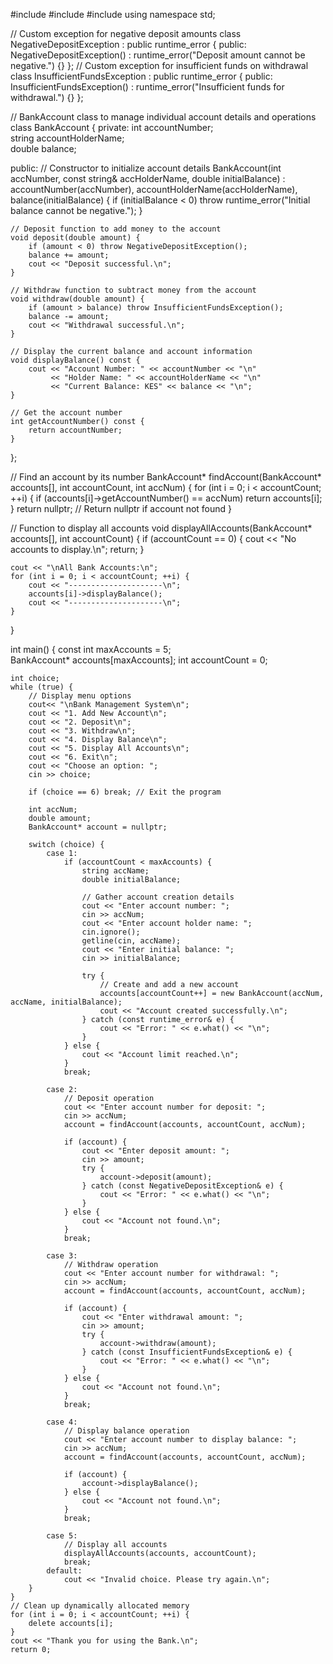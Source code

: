 #include <iostream>
#include <stdexcept>
#include <string>
using namespace std;

// Custom exception for negative deposit amounts
class NegativeDepositException : public runtime_error {
public:
    NegativeDepositException() : runtime_error("Deposit amount cannot be negative.") {}
};
// Custom exception for insufficient funds on withdrawal
class InsufficientFundsException : public runtime_error {
public:
    InsufficientFundsException() : runtime_error("Insufficient funds for withdrawal.") {}
};

// BankAccount class to manage individual account details and operations
class BankAccount {
private:
    int accountNumber;          
    string accountHolderName;    
    double balance;              

public:
    // Constructor to initialize account details
    BankAccount(int accNumber, const string& accHolderName, double initialBalance)
        : accountNumber(accNumber), accountHolderName(accHolderName), balance(initialBalance) {
        if (initialBalance < 0) throw runtime_error("Initial balance cannot be negative.");
    }

    // Deposit function to add money to the account
    void deposit(double amount) {
        if (amount < 0) throw NegativeDepositException();
        balance += amount;
        cout << "Deposit successful.\n";
    }

    // Withdraw function to subtract money from the account
    void withdraw(double amount) {
        if (amount > balance) throw InsufficientFundsException();
        balance -= amount;
        cout << "Withdrawal successful.\n";
    }

    // Display the current balance and account information
    void displayBalance() const {
        cout << "Account Number: " << accountNumber << "\n"
             << "Holder Name: " << accountHolderName << "\n"
             << "Current Balance: KES" << balance << "\n";
    }

    // Get the account number
    int getAccountNumber() const {
        return accountNumber;
    }
};

// Find an account by its number
BankAccount* findAccount(BankAccount* accounts[], int accountCount, int accNum) {
    for (int i = 0; i < accountCount; ++i) {
        if (accounts[i]->getAccountNumber() == accNum)
            return accounts[i];
    }
    return nullptr; // Return nullptr if account not found
}

// Function to display all accounts
void displayAllAccounts(BankAccount* accounts[], int accountCount) {
    if (accountCount == 0) {
        cout << "No accounts to display.\n";
        return;
    }

    cout << "\nAll Bank Accounts:\n";
    for (int i = 0; i < accountCount; ++i) {
        cout << "---------------------\n";
        accounts[i]->displayBalance();
        cout << "---------------------\n";
    }
}

int main() {
    const int maxAccounts = 5;       
    BankAccount* accounts[maxAccounts]; 
    int accountCount = 0;            

    int choice;
    while (true) {
        // Display menu options
        cout<< "\nBank Management System\n";
        cout << "1. Add New Account\n";
        cout << "2. Deposit\n";
        cout << "3. Withdraw\n";
        cout << "4. Display Balance\n";
        cout << "5. Display All Accounts\n";
        cout << "6. Exit\n";
        cout << "Choose an option: ";
        cin >> choice;

        if (choice == 6) break; // Exit the program

        int accNum;
        double amount;
        BankAccount* account = nullptr;

        switch (choice) {
            case 1:
                if (accountCount < maxAccounts) {
                    string accName;
                    double initialBalance;

                    // Gather account creation details
                    cout << "Enter account number: ";
                    cin >> accNum;
                    cout << "Enter account holder name: ";
                    cin.ignore();
                    getline(cin, accName);
                    cout << "Enter initial balance: ";
                    cin >> initialBalance;

                    try {
                        // Create and add a new account
                        accounts[accountCount++] = new BankAccount(accNum, accName, initialBalance);
                        cout << "Account created successfully.\n";
                    } catch (const runtime_error& e) {
                        cout << "Error: " << e.what() << "\n";
                    }
                } else {
                    cout << "Account limit reached.\n";
                }
                break;

            case 2:
                // Deposit operation
                cout << "Enter account number for deposit: ";
                cin >> accNum;
                account = findAccount(accounts, accountCount, accNum);

                if (account) {
                    cout << "Enter deposit amount: ";
                    cin >> amount;
                    try {
                        account->deposit(amount);
                    } catch (const NegativeDepositException& e) {
                        cout << "Error: " << e.what() << "\n";
                    }
                } else {
                    cout << "Account not found.\n";
                }
                break;

            case 3:
                // Withdraw operation
                cout << "Enter account number for withdrawal: ";
                cin >> accNum;
                account = findAccount(accounts, accountCount, accNum);

                if (account) {
                    cout << "Enter withdrawal amount: ";
                    cin >> amount;
                    try {
                        account->withdraw(amount);
                    } catch (const InsufficientFundsException& e) {
                        cout << "Error: " << e.what() << "\n";
                    }
                } else {
                    cout << "Account not found.\n";
                }
                break;

            case 4:
                // Display balance operation
                cout << "Enter account number to display balance: ";
                cin >> accNum;
                account = findAccount(accounts, accountCount, accNum);

                if (account) {
                    account->displayBalance();
                } else {
                    cout << "Account not found.\n";
                }
                break;

            case 5:
                // Display all accounts
                displayAllAccounts(accounts, accountCount);
                break;
            default:
                cout << "Invalid choice. Please try again.\n";
        }
    }
    // Clean up dynamically allocated memory
    for (int i = 0; i < accountCount; ++i) {
        delete accounts[i];
    }
    cout << "Thank you for using the Bank.\n";
    return 0;

